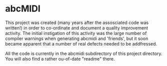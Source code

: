 # abcMIDI
This project was created (many years after the assosciated code was written!) in order to co-ordinate and document a quality improvement activity. The initial instigation of this activity was the large number of compiler warnings when generating abcmidi and 'friends', but it soon became apparent that a number of real defects needed to be addfressed.

All the code is currently in the abcmidi subdirectory of this project directory. You will also find a rather ou-of-date "readme" there.
